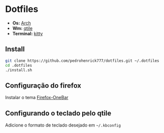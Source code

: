 # Dotfiles

- **Os:** [Arch](https://archlinux.org)
- **Wm:** [qtile](http://www.qtile.org)
- **Terminal:** [kitty](https://sw.kovidgoyal.net/kitty)

## Install

```bash
git clone https://github.com/pedrohenrick777/dotfiles.git ~/.dotfiles
cd .dotfiles
./install.sh
```

## Configuração do firefox

Instalar o tema [Firefox-OneBar](https://codeberg.org/Freeplay/Firefox-Onebar.git)

## Configurando o teclado pelo qtile

Adicione o formato de teclado desejado em `~/.kbconfig`
